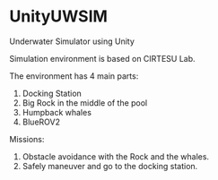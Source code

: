 # UnityUWSIM
 Underwater Simulator using Unity

Simulation environment is based on CIRTESU Lab.


The environment has 4 main parts:
1. Docking Station
2. Big Rock in the middle of the pool
3. Humpback whales
4. BlueROV2

Missions:
1. Obstacle avoidance with the Rock and the whales.
2. Safely maneuver and go to the docking station.
